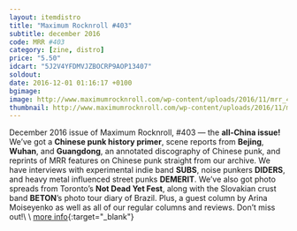 ```yaml
---
layout: itemdistro
title: "Maximum Rocknroll #403"
subtitle: december 2016
code: MRR #403
category: [zine, distro]
price: "5.50"
idcart: "5J2V4YFDMVJZBOCRP9AOP13407"
soldout:
date: 2016-12-01 01:16:17 +0100
bgimage:
image: http://www.maximumrocknroll.com/wp-content/uploads/2016/11/mrr_403_cvr.jpg
thumbnail: http://www.maximumrocknroll.com/wp-content/uploads/2016/11/mrr_403_cvr.jpg
---
```



December 2016 issue of Maximum Rocknroll, #403 — the **all-China issue!** We’ve got a **Chinese punk history primer**, scene reports from **Bejing**, **Wuhan**, and **Guangdong**, an annotated discography of Chinese punk, and reprints of MRR features on Chinese punk straight from our archive. We have interviews with experimental indie band **SUBS**, noise punkers **DIDERS**, and heavy metal influenced street punks **DEMERIT**. We’ve also got photo spreads from Toronto’s **Not Dead Yet Fest**, along with the Slovakian crust band **BETON**’s photo tour diary of Brazil. Plus, a guest column by Arina Moiseyenko as well as all of our regular columns and reviews. Don’t miss out!\\
\\
[more info](http://www.maximumrocknroll.com){:target="_blank"}